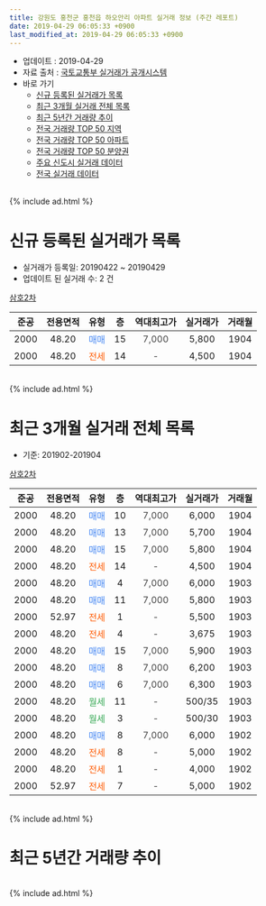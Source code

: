 ```yaml
---
title: 강원도 홍천군 홍천읍 하오안리 아파트 실거래 정보 (주간 레포트)
date: 2019-04-29 06:05:33 +0900
last_modified_at: 2019-04-29 06:05:33 +0900
---
```


* 업데이트 : 2019-04-29
* 자료 출처 : [국토교통부 실거래가 공개시스템](http://rt.molit.go.kr)
* 바로 가기
    * [신규 등록된 실거래가 목록](#신규-등록된-실거래가-목록)
    * [최근 3개월 실거래 전체 목록](#최근-3개월-실거래-전체-목록)
    * [최근 5년간 거래량 추이](#최근-5년간-거래량-추이)
    * [전국 거래량 TOP 50 지역](https://inasie.github.io/apt-trade-info/최근-3개월-전국에서-가장-거래가-많이-발생한-지역)
    * [전국 거래량 TOP 50 아파트](https://inasie.github.io/apt-trade-info/최근-3개월-전국에서-가장-거래가-많이-발생한-아파트)
    * [전국 거래량 TOP 50 분양권](https://inasie.github.io/apt-trade-info/최근-3개월-전국에서-가장-거래가-많이-발생한-분양권)
    * [주요 신도시 실거래 데이터](https://inasie.github.io/apt-trade-info/주요-신도시)
    * [전국 실거래 데이터](https://inasie.github.io/apt-trade-info/전국)
<br>
{% include ad.html %}
<br>

# 신규 등록된 실거래가 목록
* 실거래가 등록일: 20190422 ~ 20190429
* 업데이트 된 실거래 수: 2 건


[삼호2차](https://search.naver.com/search.naver?query=%EA%B0%95%EC%9B%90%EB%8F%84+%ED%99%8D%EC%B2%9C%EA%B5%B0+%ED%99%8D%EC%B2%9C%EC%9D%8D+%ED%95%98%EC%98%A4%EC%95%88%EB%A6%AC+%EC%82%BC%ED%98%B82%EC%B0%A8)

|준공|전용면적|유형|층|역대최고가|실거래가|거래월|
|:---:|:---:|:---:|:---:|:---:|:---:|:---:|
|2000|48.20|<span style="color:#4285f3">매매</span>|15|<span style="color:#444444">7,000</span>|5,800|1904|
|2000|48.20|<span style="color:#ff5a00">전세</span>|14|<span style="color:#444444">-</span>|4,500|1904|


<br>
{% include ad.html %}
<br>

# 최근 3개월 실거래 전체 목록
* 기준: 201902-201904


[삼호2차](https://search.naver.com/search.naver?query=%EA%B0%95%EC%9B%90%EB%8F%84+%ED%99%8D%EC%B2%9C%EA%B5%B0+%ED%99%8D%EC%B2%9C%EC%9D%8D+%ED%95%98%EC%98%A4%EC%95%88%EB%A6%AC+%EC%82%BC%ED%98%B82%EC%B0%A8)

|준공|전용면적|유형|층|역대최고가|실거래가|거래월|
|:---:|:---:|:---:|:---:|:---:|:---:|:---:|
|2000|48.20|<span style="color:#4285f3">매매</span>|10|<span style="color:#444444">7,000</span>|6,000|1904|
|2000|48.20|<span style="color:#4285f3">매매</span>|13|<span style="color:#444444">7,000</span>|5,700|1904|
|2000|48.20|<span style="color:#4285f3">매매</span>|15|<span style="color:#444444">7,000</span>|5,800|1904|
|2000|48.20|<span style="color:#ff5a00">전세</span>|14|<span style="color:#444444">-</span>|4,500|1904|
|2000|48.20|<span style="color:#4285f3">매매</span>|4|<span style="color:#444444">7,000</span>|6,000|1903|
|2000|48.20|<span style="color:#4285f3">매매</span>|11|<span style="color:#444444">7,000</span>|5,800|1903|
|2000|52.97|<span style="color:#ff5a00">전세</span>|1|<span style="color:#444444">-</span>|5,500|1903|
|2000|48.20|<span style="color:#ff5a00">전세</span>|4|<span style="color:#444444">-</span>|3,675|1903|
|2000|48.20|<span style="color:#4285f3">매매</span>|15|<span style="color:#444444">7,000</span>|5,900|1903|
|2000|48.20|<span style="color:#4285f3">매매</span>|8|<span style="color:#444444">7,000</span>|6,200|1903|
|2000|48.20|<span style="color:#4285f3">매매</span>|6|<span style="color:#444444">7,000</span>|6,300|1903|
|2000|48.20|<span style="color:#34a853">월세</span>|11|<span style="color:#444444">-</span>|500/35|1903|
|2000|48.20|<span style="color:#34a853">월세</span>|3|<span style="color:#444444">-</span>|500/30|1903|
|2000|48.20|<span style="color:#4285f3">매매</span>|8|<span style="color:#444444">7,000</span>|6,000|1902|
|2000|48.20|<span style="color:#ff5a00">전세</span>|8|<span style="color:#444444">-</span>|5,000|1902|
|2000|48.20|<span style="color:#ff5a00">전세</span>|1|<span style="color:#444444">-</span>|4,000|1902|
|2000|52.97|<span style="color:#ff5a00">전세</span>|7|<span style="color:#444444">-</span>|5,000|1902|


<br>
{% include ad.html %}
<br>

# 최근 5년간 거래량 추이


<div style="width:100%;">
    <canvas id="deal_progress" height="200"></canvas>
</div>

<script>
new Chart(document.getElementById("deal_progress"), {
    type: 'line',
    data: {
        labels: ['201404','201405','201406','201407','201408','201409','201410','201411','201412','201501','201502','201503','201504','201505','201506','201507','201508','201509','201510','201511','201512','201601','201602','201603','201604','201605','201606','201607','201608','201609','201610','201611','201612','201701','201702','201703','201704','201705','201706','201707','201708','201709','201710','201711','201712','201801','201802','201803','201804','201805','201806','201807','201808','201809','201810','201811','201812','201901','201902','201903','201904'],
        datasets: [{
            label: '매매',
            pointRadius: 1,
            data: [11, 2, 1, 6, 5, 11, 7, 5, 4, 2, 5, 3, 6, 1, 3, 3, 2, 4, 9, 2, 3, 1, 0, 6, 5, 7, 2, 3, 4, 4, 6, 2, 5, 2, 2, 1, 2, 4, 8, 1, 2, 1, 3, 3, 1, 2, 0, 8, 3, 8, 2, 3, 2, 2, 1, 4, 3, 3, 1, 5, 3],
            borderColor: "rgba(255, 201, 14, 1)",
            backgroundColor: "rgba(255, 201, 14, 0.5)",
            fill: false,
            lineTension: 0
        },{
            label: '전월세',
            pointRadius: 1,
            data: [3, 5, 6, 5, 2, 1, 5, 1, 1, 0, 2, 4, 3, 2, 2, 2, 2, 2, 3, 3, 1, 3, 3, 5, 5, 3, 4, 1, 1, 1, 1, 2, 3, 3, 3, 5, 3, 3, 3, 3, 2, 1, 1, 2, 0, 2, 3, 4, 4, 2, 4, 0, 1, 0, 2, 1, 1, 3, 3, 4, 1],
            borderColor: "rgba(0, 141, 185, 1)",
            backgroundColor: "rgba(0, 141, 185, 0.5)",
            fill: false,
            lineTension: 0
        }
        ]
    },
    options: {
        responsive: true,
        title: {
            display: false
        },
        tooltips: {
            mode: 'index',
            intersect: false
        },
        hover: {
            mode: 'nearest',
            intersect: true
        },
        scales: {
            xAxes: [{
                display: true,
                scaleLabel: {
                    display: true,
                    labelString: '년/월'
                }
            }],
            yAxes: [{
                display: true,
                ticks: {
                    suggestedMin: 0,
                },
                scaleLabel: {
                    display: true,
                    labelString: '실거래 수'
                }
            }]
        }
    }
});

</script>


<br>
{% include ad.html %}
<br>

